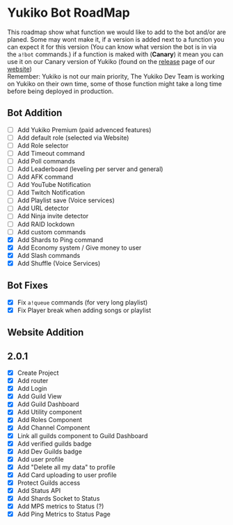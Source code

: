 # Yukiko Bot RoadMap
This roadmap show what function we would like to add to the bot and/or are planed. Some may wont make it, if a version is added next to a function you can expect it for this version (You can know what version the bot is in via the `a!bot` commands.) if a function is maked with (**Canary**) it mean you can use it on our Canary version of Yukiko (found on the [release](https://yukiko.app/release) page of our [website](https://Yukiko.app))  
Remember: Yukiko is not our main priority, The Yukiko Dev Team is working on Yukiko on their own time, some of those function might take a long time before being deployed in production.

## Bot Addition

- [ ] Add Yukiko Premium (paid advenced features)
- [ ] Add default role (selected via Website)
- [ ] Add Role selector
- [ ] Add Timeout command
- [ ] Add Poll commands
- [ ] Add Leaderboard (leveling per server and general)
- [ ] Add AFK command
- [ ] Add YouTube Notification
- [ ] Add Twitch Notification
- [ ] Add Playlist save (Voice services)
- [ ] Add URL detector
- [ ] Add Ninja invite detector
- [ ] Add RAID lockdown
- [ ] Add custom commands
- [x] Add Shards to Ping command
- [x] Add Economy system / Give money to user
- [x] Add Slash commands
- [x] Add Shuffle (Voice Services)

## Bot Fixes
- [x] Fix `a!queue` commands (for very long playlist)
- [x] Fix Player break when adding songs or playlist

## Website Addition

## 2.0.1
- [x] Create Project
- [x] Add router
- [x] Add Login
- [x] Add Guild View
- [x] Add Guild Dashboard
- [x] Add Utility component
- [x] Add Roles Component
- [x] Add Channel Component
- [x] Link all guilds component to Guild Dashboard
- [x] Add verified guilds badge
- [x] Add Dev Guilds badge
- [x] Add user profile
- [x] Add "Delete all my data" to profile
- [x] Add Card uploading to user profile
- [x] Protect Guilds access
- [x] Add Status API
- [x] Add Shards Socket to Status
- [x] Add MPS metrics to Status (?)
- [x] Add Ping Metrics to Status Page
